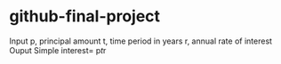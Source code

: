 # github-final-project
Input
p, principal amount 
t, time period in years
r, annual rate of interest
Ouput
Simple interest= p*t*r
